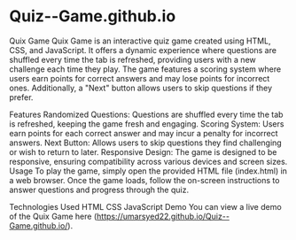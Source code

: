 # Quiz--Game.github.io

Quix Game
Quix Game is an interactive quiz game created using HTML, CSS, and JavaScript. It offers a dynamic experience where questions are shuffled every time the tab is refreshed, providing users with a new challenge each time they play. The game features a scoring system where users earn points for correct answers and may lose points for incorrect ones. Additionally, a "Next" button allows users to skip questions if they prefer.

Features
Randomized Questions: Questions are shuffled every time the tab is refreshed, keeping the game fresh and engaging.
Scoring System: Users earn points for each correct answer and may incur a penalty for incorrect answers.
Next Button: Allows users to skip questions they find challenging or wish to return to later.
Responsive Design: The game is designed to be responsive, ensuring compatibility across various devices and screen sizes.
Usage
To play the game, simply open the provided HTML file (index.html) in a web browser. Once the game loads, follow the on-screen instructions to answer questions and progress through the quiz.

Technologies Used
HTML
CSS
JavaScript
Demo
You can view a live demo of the Quix Game here (https://umarsyed22.github.io/Quiz--Game.github.io/).
